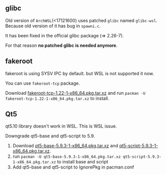 ## glibc
Old version of `ArchWSL`(<17121600) uses patched `glibc` named `glibc-wsl`. Because old version of it has bug in `spawni.c`.

It has been fixed in the official glibc package (=> 2.26-7).

For that reason **no patched glibc is needed anymore**.


## fakeroot
fakeroot is using SYSV IPC by default.
but WSL is not supported it now.

You can use `fakeroot-tcp` package.

Download [fakeroot-tcp-1.22-1-x86_64.pkg.tar.xz](https://github.com/yuk7/arch-prebuilt/releases/download/17121600/fakeroot-tcp-1.22-1-x86_64.pkg.tar.xz) and run ```pacman -U fakeroot-tcp-1.22-1-x86_64.pkg.tar.xz``` to install.

## Qt5
qt5.10 library doesn't work in WSL. This is WSL issue.

Downgrade qt5-base and qt5-script to 5.9.
1. Download [qt5-base-5.9.3-1-x86_64.pkg.tar.xz](https://archive.archlinux.org/packages/q/qt5-base/qt5-base-5.9.3-1-x86_64.pkg.tar.xz) and [qt5-script-5.9.3-1-x86_64.pkg.tar.xz](https://archive.archlinux.org/packages/q/qt5-script/qt5-script-5.9.3-1-x86_64.pkg.tar.xz).
2. run ```pacman -U qt5-base-5.9.3-1-x86_64.pkg.tar.xz qt5-script-5.9.3-1-x86_64.pkg.tar.xz``` to install base and script
3. Add qt5-base and qt5-script to IgnorePkg in pacman.conf